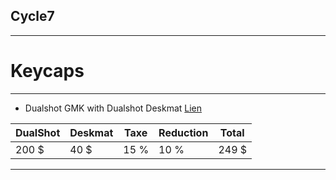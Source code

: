 ## Cycle7
---
# Keycaps
***
- Dualshot GMK with Dualshot Deskmat [Lien](https://www.deskhero.ca/products/gmk-dualshot-2-in-stock-extras?variant=40216010522690)

| DualShot | Deskmat | Taxe | Reduction| Total |
|----------|----------|----------|----------|----------|
| 200 $ | 40 $ | 15 % | 10 % | 249 $ |
---

